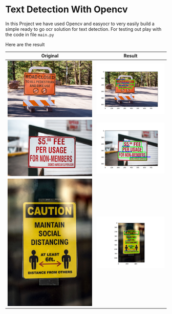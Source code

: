 # Text Detection With Opencv

In this Project we have used Opencv and easyocr to very easily build a simple ready to go ocr solution for text detection.
For testing out play with the code in file `main.py`

Here are the result

| Original               | Result                 |
|------------------------|------------------------|
| ![Image 1](https://github.com/Avicii786/text-detection-with-opencv-and-easyocr/blob/main/data/test1.png) | ![Image 2](https://github.com/Avicii786/text-detection-with-opencv-and-easyocr/blob/main/data/result1.png) |
| ![Image 3](https://github.com/Avicii786/text-detection-with-opencv-and-easyocr/blob/main/data/test2.png) | ![Image 4](https://github.com/Avicii786/text-detection-with-opencv-and-easyocr/blob/main/data/result2.png) |
| ![Image 5](https://github.com/Avicii786/text-detection-with-opencv-and-easyocr/blob/main/data/test3.png) | ![Image 6](https://github.com/Avicii786/text-detection-with-opencv-and-easyocr/blob/main/data/result3.png) |
